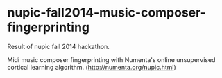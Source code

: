 nupic-fall2014-music-composer-fingerprinting
============================================

Result of nupic fall 2014 hackathon.

Midi music composer fingerprinting with Numenta's online unsupervised cortical learning algorithm. 
(http://numenta.org/nupic.html)
